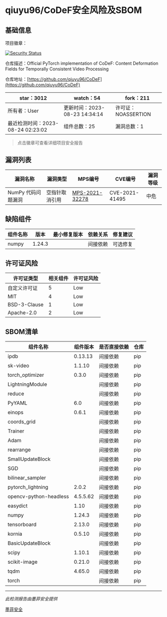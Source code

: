 # qiuyu96/CoDeF安全风险及SBOM

## 基础信息

项目徽章：

[![Security Status](https://www.murphysec.com/platform3/v31/badge/1694414651373547520.svg)](https://www.murphysec.com/console/report/1692963726990135297/1694414651373547520)

仓库描述：Official PyTorch implementation of CoDeF: Content Deformation Fields for Temporally Consistent Video Processing

仓库地址：[https://github.com/qiuyu96/CoDeF](https://github.com/qiuyu96/CoDeF)

| star：3012 | watch：54 | fork：211 |
| ----------- | -------------- | ------------ |
| 所有者：User | 更新时间：2023-08-23 14:34:14 | 许可证：NOASSERTION |
| 最近检测时间：2023-08-24 02:23:02 | 组件总数：25 | 漏洞总数：1 |

> 点击徽章可查看详细项目安全报告



## 漏洞列表

| 漏洞名称 | 漏洞类型 | MPS编号 | CVE编号 | 漏洞等级 |
| ------- | ------ | ------- | ------ | ----- |
|NumPy 代码问题漏洞|空指针取消引用|[MPS-2021-32278](https://www.oscs1024.com/hd/MPS-2021-32278)|CVE-2021-41495|中危|




## 缺陷组件

| 组件名称 | 版本 | 最小修复版本 | 依赖关系 | 修复建议 |
| -------- | ---- | ------------ | -------- | -------- |
|numpy|1.24.3||间接依赖|可选修复|C:0|H:0|M:1|L:0|




## 许可证风险

| 许可证类型 | 相关组件 | 许可证风险 |
| ---------- | -------- | ---------- |
|自定义许可证|5|Low|
|MIT|4|Low|
|BSD-3-Clause|1|Low|
|Apache-2.0|2|Low|




## SBOM清单

| 组件名称 | 组件版本 | 是否直接依赖 | 仓库 |
| -------- | -------- | ------------ | ---- |
|ipdb|0.13.13|间接依赖|pip|
|sk-video|1.1.10|间接依赖|pip|
|torch_optimizer|0.3.0|间接依赖|pip|
|LightningModule||间接依赖|pip|
|reduce||间接依赖|pip|
|PyYAML|6.0|间接依赖|pip|
|einops|0.6.1|间接依赖|pip|
|coords_grid||间接依赖|pip|
|Trainer||间接依赖|pip|
|Adam||间接依赖|pip|
|rearrange||间接依赖|pip|
|SmallUpdateBlock||间接依赖|pip|
|SGD||间接依赖|pip|
|bilinear_sampler||间接依赖|pip|
|pytorch_lightning|2.0.2|间接依赖|pip|
|opencv-python-headless|4.5.5.62|间接依赖|pip|
|easydict|1.10|间接依赖|pip|
|numpy|1.24.3|间接依赖|pip|
|tensorboard|2.13.0|间接依赖|pip|
|kornia|0.5.10|间接依赖|pip|
|BasicUpdateBlock||间接依赖|pip|
|scipy|1.10.1|间接依赖|pip|
|scikit-image|0.21.0|间接依赖|pip|
|tqdm|4.65.0|间接依赖|pip|
|torch||间接依赖|pip|


------

*此检测报告由墨菲安全提供*

[墨菲安全](www.murphysec.com)
